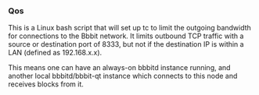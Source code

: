 ### Qos ###

This is a Linux bash script that will set up tc to limit the outgoing bandwidth for connections to the Bbbit network. It limits outbound TCP traffic with a source or destination port of 8333, but not if the destination IP is within a LAN (defined as 192.168.x.x).

This means one can have an always-on bbbitd instance running, and another local bbbitd/bbbit-qt instance which connects to this node and receives blocks from it.

